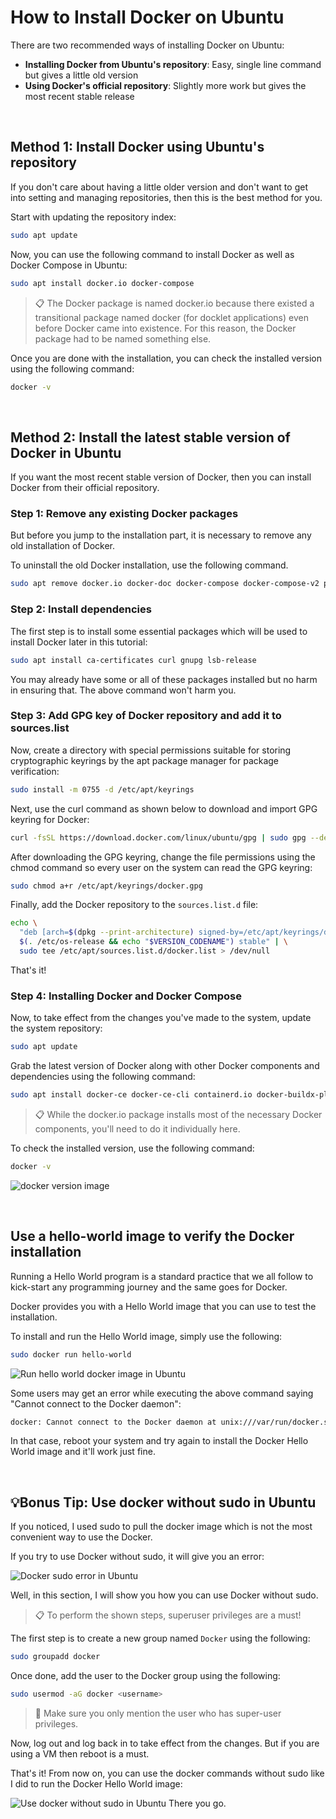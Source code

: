 # **How to Install Docker on Ubuntu**

There are two recommended ways of installing Docker on Ubuntu:

- **Installing Docker from Ubuntu's repository**: Easy, single line command but gives a little old version
- **Using Docker's official repository**: Slightly more work but gives the most recent stable release

<br />

## **Method 1: Install Docker using Ubuntu's repository**

If you don't care about having a little older version and don't want to get into setting and managing repositories, then this is the best method for you.

Start with updating the repository index:
```bash
sudo apt update 
```
Now, you can use the following command to install Docker as well as Docker Compose in Ubuntu:

```bash
sudo apt install docker.io docker-compose
```
>📋
The Docker package is named docker.io because there existed a transitional package named docker (for docklet applications) even before Docker came into existence. For this reason, the Docker package had to be named something else.

Once you are done with the installation, you can check the installed version using the following command:

```bash
docker -v
```

<br/>

## **Method 2: Install the latest stable version of Docker in Ubuntu**

If you want the most recent stable version of Docker, then you can install Docker from their official repository.


### **Step 1: Remove any existing Docker packages**

But before you jump to the installation part, it is necessary to remove any old installation of Docker.

To uninstall the old Docker installation, use the following command.
```bash
sudo apt remove docker.io docker-doc docker-compose docker-compose-v2 podman-docker containerd runc
```

### **Step 2: Install dependencies**

The first step is to install some essential packages which will be used to install Docker later in this tutorial:
```bash
sudo apt install ca-certificates curl gnupg lsb-release
```
You may already have some or all of these packages installed but no harm in ensuring that. The above command won't harm you.


### **Step 3: Add GPG key of Docker repository and add it to sources.list**

Now, create a directory with special permissions suitable for storing cryptographic keyrings by the apt package manager for package verification:
```bash
sudo install -m 0755 -d /etc/apt/keyrings
```
Next, use the curl command as shown below to download and import GPG keyring for Docker:
```bash
curl -fsSL https://download.docker.com/linux/ubuntu/gpg | sudo gpg --dearmor -o /etc/apt/keyrings/docker.gpg
```
After downloading the GPG keyring, change the file permissions using the chmod command so every user on the system can read the GPG keyring:
```bash
sudo chmod a+r /etc/apt/keyrings/docker.gpg
```
Finally, add the Docker repository to the `sources.list.d` file:
```bash
echo \
  "deb [arch=$(dpkg --print-architecture) signed-by=/etc/apt/keyrings/docker.gpg] https://download.docker.com/linux/ubuntu \
  $(. /etc/os-release && echo "$VERSION_CODENAME") stable" | \
  sudo tee /etc/apt/sources.list.d/docker.list > /dev/null
```

That's it!


### **Step 4: Installing Docker and Docker Compose**

Now, to take effect from the changes you've made to the system, update the system repository:
```bash
sudo apt update
```
Grab the latest version of Docker along with other Docker components and dependencies using the following command:
```bash
sudo apt install docker-ce docker-ce-cli containerd.io docker-buildx-plugin docker-compose-plugin
```

>📋
While the docker.io package installs most of the necessary Docker components, you'll need to do it individually here.

To check the installed version, use the following command:
```bash
docker -v
```

![docker version image](../images/docker-v.png)


<br/>

## **Use a hello-world image to verify the Docker installation**

Running a Hello World program is a standard practice that we all follow to kick-start any programming journey and the same goes for Docker.

Docker provides you with a Hello World image that you can use to test the installation.

To install and run the Hello World image, simply use the following:
```bash
sudo docker run hello-world
```
![Run hello world docker image in Ubuntu](../images/hello-world-docker.png)

Some users may get an error while executing the above command saying "Cannot connect to the Docker daemon":
```bash
docker: Cannot connect to the Docker daemon at unix:///var/run/docker.sock. Is the docker daemon running?
```
In that case, reboot your system and try again to install the Docker Hello World image and it'll work just fine.

<br/>

## **💡Bonus Tip: Use docker without sudo in Ubuntu**

If you noticed, I used sudo to pull the docker image which is not the most convenient way to use the Docker.

If you try to use Docker without sudo, it will give you an error:

![Docker sudo error in Ubuntu](../images/hello-world-error.png)

Well, in this section, I will show you how you can use Docker without sudo.

>📋
To perform the shown steps, superuser privileges are a must!

The first step is to create a new group named `Docker` using the following:
```bash
sudo groupadd docker
```
Once done, add the user to the Docker group using the following:
```bash
sudo usermod -aG docker <username>
```
>🚧
Make sure you only mention the user who has super-user privileges.

Now, log out and log back in to take effect from the changes. But if you are using a VM then reboot is a must.

That's it! From now on, you can use the docker commands without sudo like I did to run the Docker Hello World image:

![Use docker without sudo in Ubuntu](../images/wo-sudo-hello-world.png)
There you go.